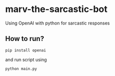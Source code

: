 # marv-the-sarcastic-bot
Using OpenAI with python for sarcastic responses

## How to run?

```
pip install openai
```

and run script using
```
python main.py
```
